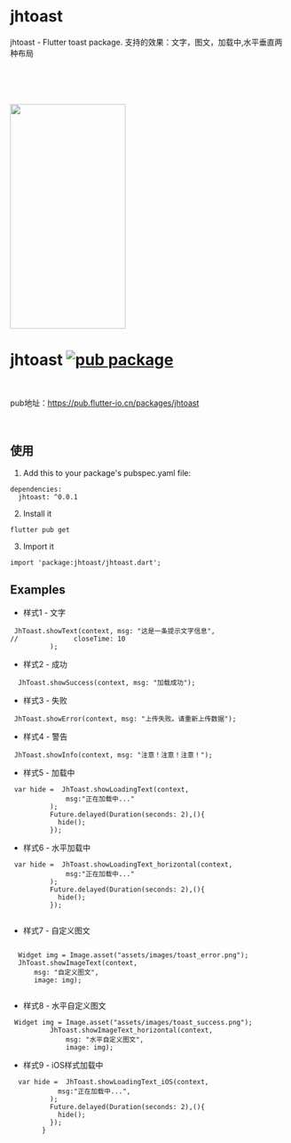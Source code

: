 # jhtoast

jhtoast - Flutter toast package. 支持的效果：文字，图文，加载中,水平垂直两种布局<br>

<br> 
<br> 
<br> 
<br> 

<img src="https://gitee.com/iotjh/Picture/raw/master/FlutterDemoScreenShot/Alert/JhToast.gif" width="208" height="404">

<br>

# jhtoast [![pub package](https://img.shields.io/pub/v/cool_ui.svg)](https://pub.flutter-io.cn/packages/jhtoast)
<br>

pub地址：https://pub.flutter-io.cn/packages/jhtoast

<br>

## 使用


1. Add this to your package's pubspec.yaml file:

```
dependencies:
  jhtoast: ^0.0.1

```
2. Install it

```
flutter pub get

```
3. Import it
```
import 'package:jhtoast/jhtoast.dart';

```

## Examples

* 样式1 - 文字
```
 JhToast.showText(context, msg: "这是一条提示文字信息",
//              closeTime: 10
          );

```

* 样式2 - 成功
```
  JhToast.showSuccess(context, msg: "加载成功");
```

* 样式3 - 失败
```
 JhToast.showError(context, msg: "上传失败。请重新上传数据");
```

* 样式4 - 警告
```
 JhToast.showInfo(context, msg: "注意！注意！注意！");
```


* 样式5 - 加载中
```
 var hide =  JhToast.showLoadingText(context,
              msg:"正在加载中..."
          );
          Future.delayed(Duration(seconds: 2),(){
            hide();
          });

```

* 样式6 - 水平加载中
```
 var hide =  JhToast.showLoadingText_horizontal(context,
              msg:"正在加载中..."
          );
          Future.delayed(Duration(seconds: 2),(){
            hide();
          });
          
```

* 样式7 - 自定义图文
```

  Widget img = Image.asset("assets/images/toast_error.png");
  JhToast.showImageText(context,
      msg: "自定义图文",
      image: img);
              

```

* 样式8 - 水平自定义图文
```
 Widget img = Image.asset("assets/images/toast_success.png");
          JhToast.showImageText_horizontal(context,
              msg: "水平自定义图文",
              image: img);

```

* 样式9 - iOS样式加载中
```
  var hide =  JhToast.showLoadingText_iOS(context,
            msg:"正在加载中...",
          );
          Future.delayed(Duration(seconds: 2),(){
            hide();
          });
        }

```


